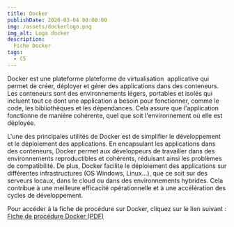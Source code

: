```yaml
---
title: Docker
publishDate: 2020-03-04 00:00:00
img: /assets/dockerlogo.png
img_alt: Logo docker
description: 
  Fiche Docker
tags:
  - C5
---
```


Docker est une plateforme plateforme de virtualisation  applicative qui permet de créer, déployer et gérer des applications dans des conteneurs. Les conteneurs sont des environnements légers, portables et isolés qui incluent tout ce dont une application a besoin pour fonctionner, comme le code, les bibliothèques et les dépendances. Cela assure que l'application fonctionne de manière cohérente, quel que soit l'environnement où elle est déployée.

L'une des principales utilités de Docker est de simplifier le développement et le déploiement des applications. En encapsulant les applications dans des conteneurs, Docker permet aux développeurs de travailler dans des environnements reproductibles et cohérents, réduisant ainsi les problèmes de compatibilité. De plus, Docker facilite le déploiement des applications sur différentes infrastructures (OS Windows, Linux…), que ce soit sur des serveurs locaux, dans le cloud ou dans des environnements hybrides. Cela contribue à une meilleure efficacité opérationnelle et à une accélération des cycles de développement.

Pour accéder à la fiche de procédure sur Docker, cliquez sur le lien suivant : [Fiche de procédure Docker (PDF)](/assets/Docker.pdf)